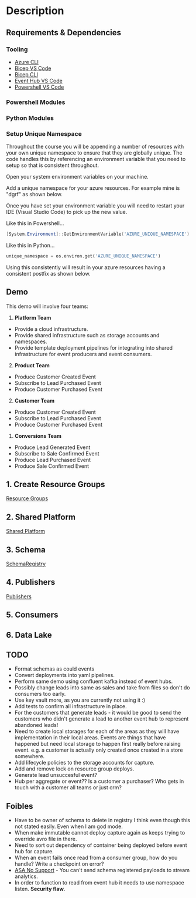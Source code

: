 # Description

## Requirements & Dependencies

### Tooling

* [Azure CLI](https://docs.microsoft.com/en-us/cli/azure/install-azure-cli-windows?tabs=azure-cli)
* [Bicep VS Code](https://marketplace.visualstudio.com/items?itemName=ms-azuretools.vscode-bicep)
* [Bicep CLI](https://docs.microsoft.com/en-us/azure/azure-resource-manager/bicep/install#windows)
* [Event Hub VS Code](https://marketplace.visualstudio.com/items?itemName=Summer.azure-event-hub-explorer)
* [Powershell VS Code](https://marketplace.visualstudio.com/items?itemName=ms-vscode.PowerShell)

### Powershell Modules

### Python Modules

### Setup Unique Namespace

Throughout the course you will be appending a number of resources with your own unique namespace to ensure that they are globally unique. The code handles this by referencing an environment variable that you need to setup so that is consistent throughout.

Open your system environment variables on your machine.

Add a unique namespace for your azure resources. For example mine is "dgrf" as shown below.

Once you have set your environment variable you will need to restart your IDE (Visual Studio Code) to pick up the new value.

Like this in Powershell...

```ps1
[System.Environment]::GetEnvironmentVariable('AZURE_UNIQUE_NAMESPACE')
```

Like this in Python...

```py
unique_namespace = os.environ.get('AZURE_UNIQUE_NAMESPACE')
```

Using this consistently will result in your azure resources having a consistent postfix as shown below.

## Demo

This demo will involve four teams:

1. **Platform Team**
* Provide a cloud infrastructure.
* Provide shared infrastructure such as storage accounts and namespaces. 
* Provide template deployment pipelines for integrating into shared infrastructure for event producers and event consumers.

2. **Product Team**
* Produce Customer Created Event
* Subscribe to Lead Purchased Event
* Produce Customer Purchased Event

2. **Customer Team**
* Produce Customer Created Event
* Subscribe to Lead Purchased Event
* Produce Customer Purchased Event

1. **Conversions Team**
* Produce Lead Generated Event
* Subscribe to Sale Confirmed Event
* Produce Lead Purchased Event
* Produce Sale Confirmed Event

## 1. Create Resource Groups

[Resource Groups](01_ResourceGroups/ReadMe.md)
## 2. Shared Platform

[Shared Platform](02_SharedPlatform/ReadMe.md)
## 3. Schema 

[SchemaRegistry](03_SchemaRegistry/ReadMe.md)
## 4. Publishers

[Publishers](04_Publishers/ReadMe.md)
## 5. Consumers

## 6. Data Lake

## TODO

* Format schemas as could events
* Convert deployments into yaml pipelines.
* Perform same demo using confluent kafka instead of event hubs.
* Possibly change leads into same as sales and take from files so don't do consumers too early.
* Use key vault more, as you are currently not using it :)
* Add tests to confirm all infrastructure in place. 
* For the customers that generate leads - it would be good to send the customers who didn't generate a lead to another event hub to represent abandoned leads!
* Need to create local storages for each of the areas as they will have implementation in their local areas. Events are things that have happened but need local storage to happen first really before raising event. e.g. a customer is actually only created once created in a store somewhere.
* Add lifecycle policies to the storage accounts for capture.
* Add and remove lock on resource group deploys. 
* Generate lead unsuccesful event?
* Hub per aggregate or event?? Is a customer a purchaser? Who gets in touch with a customer all teams or just crm? 
## Foibles

* Have to be owner of schema to delete in registry I think even though this not stated easily. Even when I am god mode. 
* When make immutable cannot deploy capture again as keeps trying to override avro file in there.
* Need to sort out dependency of container being deployed before event hub for capture.
* When an event fails once read from a consumer group, how do you handle? Write a checkpoint on error? 
* [ASA No Support](https://docs.microsoft.com/en-us/answers/questions/418773/39inputdeserializererrorinvaliddata39-invalid-avro.html) - You can't send schema registered payloads to stream analytics. 
* In order to function to read from event hub it needs to use namespace listen. **Security flaw.**